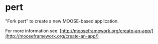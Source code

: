 pert
=====

"Fork pert" to create a new MOOSE-based application.

For more information see: [http://mooseframework.org/create-an-app/](http://mooseframework.org/create-an-app/)
